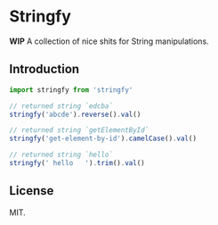 # Stringfy

**WIP** A collection of nice shits for String manipulations.

## Introduction

```javascript
import stringfy from 'stringfy'

// returned string `edcba`
stringfy('abcde').reverse().val()

// returned string `getElementById`
stringfy('get-element-by-id').camelCase().val()

// returned string `hello`
stringfy(' hello   ').trim().val()
```

## License

MIT.
